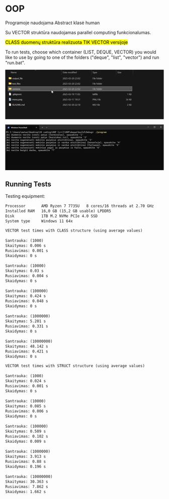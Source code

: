 
# OOP

Programoje naudojama Abstract klasė human

Su VECTOR struktūra naudojamas parallel computing funkcionalumas.

<mark>CLASS duomenų struktūra realizuota TIK VECTOR versijoje<mark>

To run tests, choose which container (LIST, DEQUE, VECTOR) you would like to use by going to one of the folders ("deque", "list", "vector") and run "run.bat".

![Instructions](https://github.com/Matt-Vasia/OOP/blob/v1.0/instructions.gif?raw=true)

![Menu example](https://github.com/Matt-Vasia/OOP/blob/v1.0/menu.png?raw=true)

## Running Tests

Testing equipment:
```
Processor	    AMD Ryzen 7 7735U   8 cores/16 threads at 2.70 GHz
Installed RAM	16,0 GB (15,2 GB usable) LPDDR5
Disk            1TB M.2 NVMe PCIe 4.0 SSD
System type	    Windows 11 64x
```

```
VECTOR test times with CLASS structure (using average values)

Santrauka: (1000)
Skaitymas: 0.006 s
Rusiavimas: 0.001 s
Skaidymas: 0 s

Santrauka: (10000)
Skaitymas: 0.03 s
Rusiavimas: 0.004 s
Skaidymas: 0 s

Santrauka: (100000)
Skaitymas: 0.424 s
Rusiavimas: 0.048 s
Skaidymas: 0 s

Santrauka: (1000000)
Skaitymas: 5.201 s
Rusiavimas: 0.331 s
Skaidymas: 0 s

Santrauka: (10000000)
Skaitymas: 48.142 s
Rusiavimas: 0.421 s
Skaidymas: 0 s
```
```
VECTOR test times with STRUCT structure (using average values)

Santrauka: (1000)
Skaitymas: 0.024 s
Rusiavimas: 0.001 s
Skaidymas: 0 s

Santrauka: (10000)
Skaitymas: 0.085 s
Rusiavimas: 0.006 s
Skaidymas: 0 s

Santrauka: (100000)
Skaitymas: 0.509 s
Rusiavimas: 0.102 s
Skaidymas: 0.009 s

Santrauka: (1000000)
Skaitymas: 3.913 s
Rusiavimas: 0.88 s
Skaidymas: 0.196 s

Santrauka: (10000000)
Skaitymas: 30.363 s
Rusiavimas: 7.862 s
Skaidymas: 1.662 s
```
